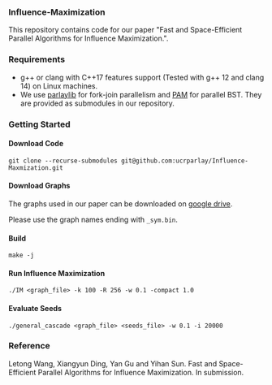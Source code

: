 ### Influence-Maximization

This repository contains code for our paper "Fast and Space-Efficient Parallel Algorithms for Influence Maximization.".

### Requirements

- g++ or clang with C++17 features support (Tested with g++ 12 and clang 14) on Linux machines.
- We use <a href="https://github.com/cmuparlay/parlaylib">parlaylib</a> for fork-join parallelism and <a href="https://github.com/cmuparlay/PAM">PAM</a> for parallel BST. They are provided as submodules in our repository.

### Getting Started

#### Download Code

```
git clone --recurse-submodules git@github.com:ucrparlay/Influence-Maxmization.git
```

#### Download Graphs

The graphs used in our paper can be downloaded on <a href="https://drive.google.com/drive/folders/1ZuhfaLmdL-EyOiWYqZGD1rOy_oSFRWe4">google drive</a>.

Please use the graph names ending with `_sym.bin`.

#### Build

```
make -j
```

#### Run Influence Maximization

```
./IM <graph_file> -k 100 -R 256 -w 0.1 -compact 1.0
```

#### Evaluate Seeds

```
./general_cascade <graph_file> <seeds_file> -w 0.1 -i 20000
```

### Reference

Letong Wang, Xiangyun Ding, Yan Gu and Yihan Sun. Fast and Space-Efficient Parallel Algorithms for Influence Maximization. In submission.
